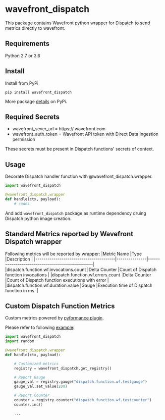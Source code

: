 # wavefront_dispatch

This package contains Wavefront python wrapper for Dispatch to send metrics directly to wavefront.

## Requirements
Python 2.7 or 3.6

## Install
Install from PyPi
```
pip install wavefront_dispatch
```
More package [details](https://pypi.org/project/wavefront-dispatch/) on PyPi.

## Required Secrets

* wavefront_sever_url = https://<INSTANCE>.wavefront.com
* wavefront_auth_token = Wavefront API token with Direct Data Ingestion permission

These secrets must be present in Dispatch functions' secrets of context.

## Usage

Decorate Dispatch handler function with @wavefront_dispatch.wrapper.

```Python
import wavefront_dispatch

@wavefront_dispatch.wrapper
def handle(ctx, payload):
    # codes

```
And add `wavefront_dispatch` package as runtime dependency druing Dispatch python image creation.

## Standard Metrics reported by Wavefront Dispatch wrapper

Following metrics will be reported by wrapper:
|Metric Name                             |Type           |Description                                       |
|----------------------------------------|---------------|--------------------------------------------------|
|dispatch.function.wf.invocations.count  |Delta Counter  |Count of Dispatch function invocations            |
|dispatch.function.wf.errors.count       |Delta Counter  |Count of Dispatch function executions with error  |
|dispatch.function.wf.duration.value     |Gauge          |Execution time of Dispatch function in ms.        |


## Custom Dispatch Function Metrics
Custom metrics powered by [pyformance plugin](https://github.com/wavefrontHQ/python-client/tree/master/wavefront_pyformance).

Please refer to following [example](https://github.com/dispatchframework/wavefront-dispatch-python/blob/master/example.py):

```Python
import wavefront_dispatch
import random

@wavefront_dispatch.wrapper
def handle(ctx, payload):

    # Customized metrics
    registry = wavefront_dispatch.get_registry()

    # Report Gauge
    gauge_val = registry.gauge("dispatch.function.wf.testgauge")
    gauge_val.set_value(200)

    # Report Counter
    counter = registry.counter("dispatch.function.wf.testcounter")
    counter.inc()

    ...
```